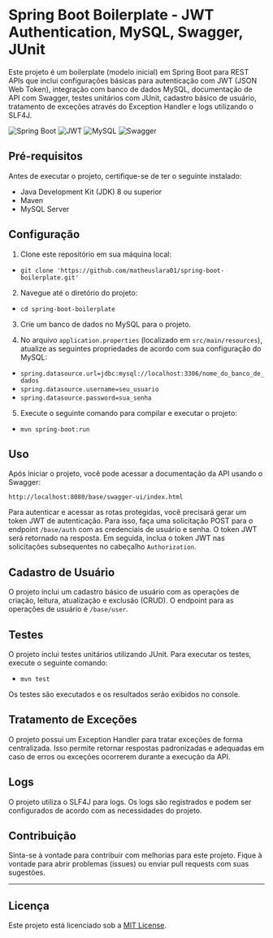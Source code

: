 # Spring Boot Boilerplate - JWT Authentication, MySQL, Swagger, JUnit

Este projeto é um boilerplate (modelo inicial) em Spring Boot para REST APIs que inclui configurações básicas para autenticação com JWT (JSON Web Token), integração com banco de dados MySQL, documentação de API com Swagger, testes unitários com JUnit, cadastro básico de usuário, tratamento de exceções através do Exception Handler e logs utilizando o SLF4J.

![Spring Boot](https://img.icons8.com/color/48/000000/spring-logo.png)
![JWT](https://img.icons8.com/color/48/java-web-token.png)
![MySQL](https://img.icons8.com/color/48/mysql-logo.png)
![Swagger](https://img.icons8.com/color/48/cloud-function.png) 

## Pré-requisitos

Antes de executar o projeto, certifique-se de ter o seguinte instalado:

- Java Development Kit (JDK) 8 ou superior
- Maven
- MySQL Server

## Configuração

1. Clone este repositório em sua máquina local:
- ``git clone 'https://github.com/matheuslara01/spring-boot-boilerplate.git'``

2. Navegue até o diretório do projeto:
- ``cd spring-boot-boilerplate``

3. Crie um banco de dados no MySQL para o projeto.

4. No arquivo `application.properties` (localizado em `src/main/resources`), atualize as seguintes propriedades de acordo com sua configuração do MySQL:
- ``spring.datasource.url=jdbc:mysql://localhost:3306/nome_do_banco_de_dados``
- ``spring.datasource.username=seu_usuario``
- ``spring.datasource.password=sua_senha``

5. Execute o seguinte comando para compilar e executar o projeto:
- ``mvn spring-boot:run``

## Uso

Após iniciar o projeto, você pode acessar a documentação da API usando o Swagger:

``http://localhost:8080/base/swagger-ui/index.html``

Para autenticar e acessar as rotas protegidas, você precisará gerar um token JWT de autenticação. Para isso, faça uma solicitação POST para o endpoint `/base/auth` com as credenciais de usuário e senha. O token JWT será retornado na resposta. Em seguida, inclua o token JWT nas solicitações subsequentes no cabeçalho `Authorization`.

## Cadastro de Usuário

O projeto inclui um cadastro básico de usuário com as operações de criação, leitura, atualização e exclusão (CRUD). O endpoint para as operações de usuário é `/base/user`.

## Testes

O projeto inclui testes unitários utilizando JUnit. Para executar os testes, execute o seguinte comando:

- ``mvn test``

Os testes são executados e os resultados serão exibidos no console.

## Tratamento de Exceções

O projeto possui um Exception Handler para tratar exceções de forma centralizada. Isso permite retornar respostas padronizadas e adequadas em caso de erros ou exceções ocorrerem durante a execução da API.

## Logs

O projeto utiliza o SLF4J para logs. Os logs são registrados e podem ser configurados de acordo com as necessidades do projeto.

## Contribuição

Sinta-se à vontade para contribuir com melhorias para este projeto. Fique à vontade para abrir problemas (issues) ou enviar pull requests com suas sugestões.

---

## Licença

Este projeto está licenciado sob a [MIT License](https://opensource.org/licenses/MIT).
